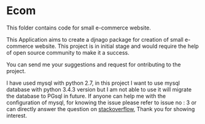 # Ecom
This folder contains code for small e-commerce website.

This Application aims to create a djnago package for creation of small e-commerce website.
This project is in initial stage and would require the help of open source community to make it a success.

You can send me your suggestions and request for ontributing to the project.

I have used mysql with python 2.7, in this project I want to use mysql database with python 3.4.3 version but I am not able to use it will migrate the database to PGsql in future. If anyone can help me with the configuration of mysql, for knowing the issue please refer to issue no : 3 or can directly answer the question on [stackoverflow](http://stackoverflow.com/questions/40395245/error-while-using-mysql-with-python-3-4-3-and-django-1-9-6), Thank you for showing interest.
